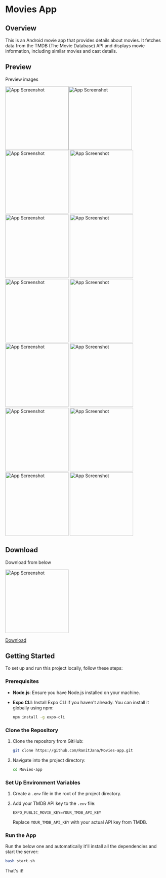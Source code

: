 # Movies App

## Overview

This is an Android movie app that provides details about movies. It fetches data from the TMDB (The Movie Database) API and displays movie information, including similar movies and cast details.

## Preview

Preview images

<img src="./assets/images/preview/1.jpg" alt="App Screenshot" width="200"/><img src="./assets/images/preview/2.jpg" alt="App Screenshot" width="200"/>
<img src="./assets/images/preview/3.jpg" alt="App Screenshot" width="200"/>
<img src="./assets/images/preview/4.jpg" alt="App Screenshot" width="200"/>
<img src="./assets/images/preview/5.jpg" alt="App Screenshot" width="200"/>
<img src="./assets/images/preview/6.jpg" alt="App Screenshot" width="200"/>
<img src="./assets/images/preview/7.jpg" alt="App Screenshot" width="200"/>
<img src="./assets/images/preview/8.jpg" alt="App Screenshot" width="200"/>
<img src="./assets/images/preview/9.jpg" alt="App Screenshot" width="200"/>
<img src="./assets/images/preview/10.jpg" alt="App Screenshot" width="200"/>
<img src="./assets/images/preview/11.jpg" alt="App Screenshot" width="200"/>
<img src="./assets/images/preview/12.jpg" alt="App Screenshot" width="200"/>
<img src="./assets/images/preview/13.jpg" alt="App Screenshot" width="200"/>
<img src="./assets/images/preview/14.jpg" alt="App Screenshot" width="200"/>

## Download

Download from below

<img src="./assets/images/preview/download.png" alt="App Screenshot" width="200"/>

<a href="https://expo.dev/accounts/ranitjana/projects/movies/builds/069978c6-5297-4cb1-b673-470930b22109">Download<a>

## Getting Started

To set up and run this project locally, follow these steps:

### Prerequisites

- **Node.js**: Ensure you have Node.js installed on your machine.
- **Expo CLI**: Install Expo CLI if you haven't already. You can install it globally using npm:

  ```bash
  npm install -g expo-cli
  ```

### Clone the Repository

1. Clone the repository from GitHub:

   ```bash
   git clone https://github.com/RanitJana/Movies-app.git
   ```

2. Navigate into the project directory:

   ```bash
   cd Movies-app
   ```

### Set Up Environment Variables

1. Create a `.env` file in the root of the project directory.

2. Add your TMDB API key to the `.env` file:

   ```env
   EXPO_PUBLIC_MOVIE_KEY=YOUR_TMDB_API_KEY
   ```

   Replace `YOUR_TMDB_API_KEY` with your actual API key from TMDB.

### Run the App

Run the below one and automatically it'll install all the dependencies and start the server:

```bash
bash start.sh
```

That's it!
